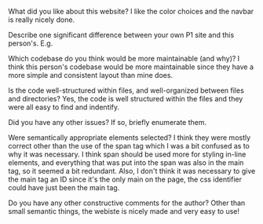 What did you like about this website?
    I like the color choices and the navbar is really nicely done.

Describe one significant difference between your own P1 site and this person's. E.g.

Which codebase do you think would be more maintainable (and why)?
    I think this person's codebase would be more maintainable since they have a more simple and consistent layout than mine does.

Is the code well-structured within files, and well-organized between files and directories?
    Yes, the code is well structured within the files and they were all easy to find and indentify.

Did you have any other issues? If so, briefly enumerate them.

Were semantically appropriate elements selected?
    I think they were mostly correct other than the use of the span tag which I was a bit confused as to why it was necessary. I think span should be used more for styling in-line elements, and everything that was put into the span was also in the main tag, so it seemed a bit redundant. Also, I don't think it was necessary to give the main tag an ID since it's the only main on the page, the css identifier could have just been the main tag.

Do you have any other constructive comments for the author?
    Other than small semantic things, the webiste is nicely made and very easy to use!